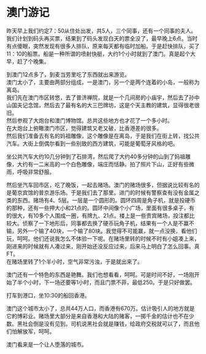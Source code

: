 # 澳门游记  
昨天早上我们约定7：50从住处出发，共5人，三个同事，还有一个同事的夫人。我们计划到码头再买票，结果到了码头发现白天的票全没了，最早晚上6点。当时有点傻眼，突然发现有很多人排队，原来每天都有临时加船。于是赶快排队，买了11：10的船票。船是一种所谓的喷射快艇，大约1个小时就到了澳门。真是起个大早，赶了个晚集。  

到澳门12点多了，到麦当劳里吃了东西就出来游览。  
澳门太小了，主要由两部分组成，一是澳门，另一个是两个连着的小岛，一般称为离岛。  
我们先在澳门市区转悠，去了普济禅院，就是一个几间房的小庙宇，然后去了孙中山国夫记念馆，然后去了最有名的大三巴牌坊，这是个天主教的建筑，显得很老很旧。  
然后参观了大炮台和澳门博物馆。总共这些地方也才花了一个多小时。  
在大炮台上俯瞰澳门市区，觉得建筑又老又破，比香港差的很多。  
然后我们准备去有名的妈祖雕像，这个雕像是在离岛，于是我们在街上转，找公共汽车。大街上倒偶尔看到一些别致的西方建筑，可能是葡萄牙风格的吧。  

坐公共汽车大约10几分钟到了石排湾，然后爬了大约40多分钟的山到了妈祖雕像，大约有一二米高的一个白色雕像，端庄而恬静。拍了照片下山，正好有些微雨，呼吸非常舒服。  

然后坐汽车回市区，吃了晚饭，一起去赌场。澳门的赌场很多，但据说比较有名的是葡京宾馆的普京游乐场。于是我们去了那里。进门的时候有警察查有没有金属之类的东西。赌场有4、5层。一层是一个圆形的。圆环四周是角子机，就是投硬币的那种，还有一些押大小和21点的。圆环中间像个小广场，里面有很多桌子，有的很大，有10多个人围成一圈，有牌九、21点。楼上是一些贵宾赌场，投注都比较大。侦察了一下地形后，同事都去换了硬币玩角子机，结果有一个人是不赢不输，另外一个输了40块，一个输了80块。我觉得不可能赢，就一点没换，看他们玩，呵呵。他们还说我怎么不体验一下呢。在赌场里转的时候不时有小姐凑上来，刚进来的时候就有人凑过来，刚开始还没反应过来，后来马上明白了怎么回事。真FT。  
在赌场里转了1个半小时，空气非常污浊，于是就出来了。  

澳门还有一个特色的东西是艳舞。我们也想看看，呵呵。可是时间不好，一场刚开始了半个小时，下一场还要等1小时，而且门票不菲，最低250。于是只好做罢。  

打车到港口，坐10:30的船回香港。  

澳门这个城市太小了，总共44万人口，而香港有670万。估计吸引人的地方就是它的博彩业。赌场里大部分是来自香港和大陆的赌客，一掷千金的估计也不在少数。黑社会倒是没有见到。司机说黑社会就是赚钱，给政府交税就可以了，而且他们怕解放军，呵呵。  

澳门看来是一个让人堕落的城市。  

